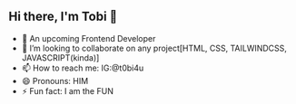 ## Hi there, I'm Tobi 👋
 
- 🌱 An upcoming Frontend Developer  
- 👯 I’m looking to collaborate on any project[HTML, CSS, TAILWINDCSS, JAVASCRIPT(kinda)]
- 📫 How to reach me: IG:@t0bi4u 
- 😄 Pronouns: HIM
- ⚡ Fun fact: I am the FUN
